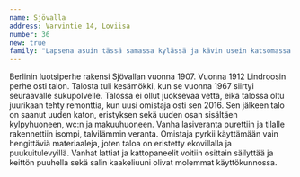 ```yaml
---
name: Sjövalla
address: Varvintie 14, Loviisa
number: 36
new: true
family: "Lapsena asuin tässä samassa kylässä ja kävin usein katsomassa tätä taloa, missä uneksin jonakin päivänä asuvani. Onnellisten yhteensattumien kautta sain mahdollisuuden ostaa kyseisen talon vuonna 2016. Kunnostimme ensin talon vanhaa osaa, mihin muutimme sisään juhannukseksi 2017. Aluksi käytimme ulkovessaa ja kävimme sukulaisten luona suihkussa.  Syksyllä 2017 saimme sisävessan ja joulukuussa kylpyhuone oli valmis. Samoihin aikoihin saatiin myös lämpöjärjestelmä kytkettyä, joten iloitsimme koko syksyn siitä, että talossa oli toimiva puulämmitys. Uudenvuoden jälkeen makuuhuonekin valmistui ja sali vapautui taas salikäyttöön. Viihdymme erinomaisesti tämän talon lämpimässä ja rauhallisessa tunnelmassa."
---
```

Berlinin luotsiperhe rakensi Sjövallan vuonna 1907. Vuonna 1912 Lindroosin perhe osti talon. Talosta tuli kesämökki, kun se vuonna 1967 siirtyi seuraavalle sukupolvelle. Talossa ei ollut juoksevaa vettä, eikä talossa oltu juurikaan tehty remonttia, kun uusi omistaja osti sen 2016. Sen jälkeen talo on saanut uuden katon, eristyksen sekä uuden osan sisältäen kylpyhuoneen, wc:n ja makuuhuoneen.  Vanha lasiveranta purettiin ja tilalle rakennettiin isompi, talvilämmin veranta.  Omistaja  pyrkii käyttämään vain hengittäviä materiaaleja, joten taloa on eristetty ekovillalla ja puukuitulevyillä.  Vanhat lattiat ja kattopaneelit voitiin osittain säilyttää ja keittön puuhella sekä salin kaakeliuuni olivat molemmat käyttökunnossa.
